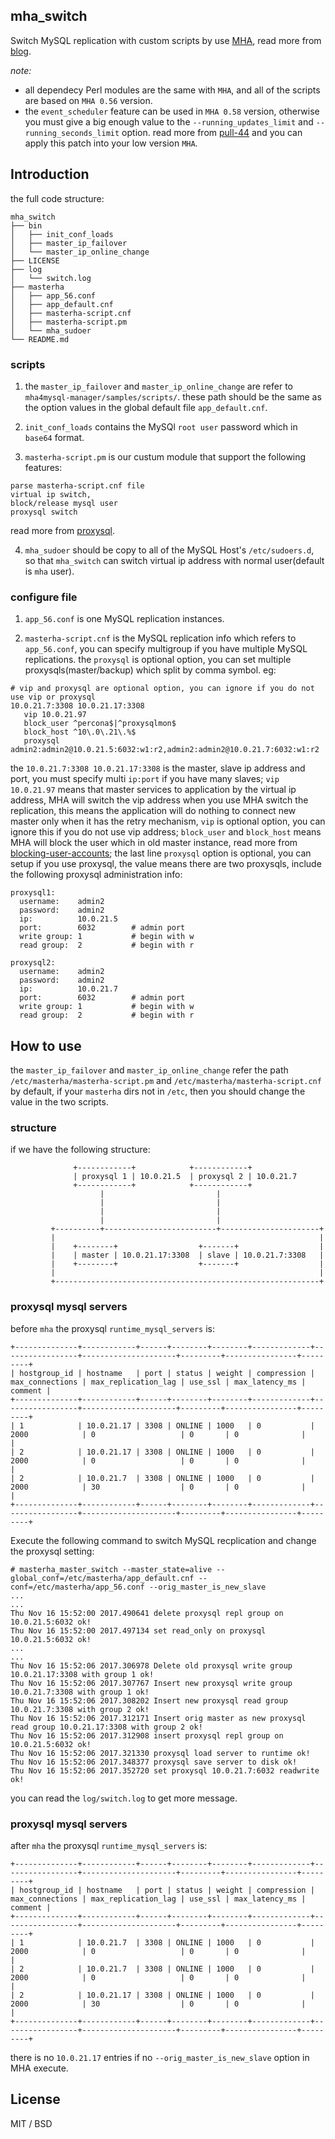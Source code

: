 ## mha_switch

Switch MySQL replication with custom scripts by use [MHA](https://github.com/yoshinorim/mha4mysql-manager), read more from [blog](https://arstercz.com/mha_switch-%E7%BB%93%E5%90%88-proxysql-%E5%92%8C-mha-%E5%88%87%E6%8D%A2-mysql-%E4%B8%BB%E4%BB%8E/).

*note:* 

- all dependecy Perl modules are the same with `MHA`, and all of the scripts are based on `MHA 0.56` version.
- the `event_scheduler` feature can be used in `MHA 0.58` version, otherwise you must give a big enough value to the `--running_updates_limit` and `--running_seconds_limit` option. read more from [pull-44](https://github.com/yoshinorim/mha4mysql-manager/pull/44) and you can apply this patch into your low version `MHA`.


## Introduction

the full code structure:
```
mha_switch
├── bin
│   ├── init_conf_loads
│   ├── master_ip_failover
│   └── master_ip_online_change
├── LICENSE
├── log
│   └── switch.log
├── masterha
│   ├── app_56.conf
│   ├── app_default.cnf
│   ├── masterha-script.cnf
│   ├── masterha-script.pm
│   └── mha_sudoer
└── README.md

```

### scripts

1. the `master_ip_failover` and `master_ip_online_change` are refer to `mha4mysql-manager/samples/scripts/`. these path should be the same as the option values in the global default file `app_default.cnf`. 

2. `init_conf_loads` contains the MySQl `root user`  password which in `base64` format.

3. `masterha-script.pm` is our custum module that support the following features:
```
parse masterha-script.cnf file
virtual ip switch,
block/release mysql user
proxysql switch
```
read more from [proxysql](https://github.com/sysown/proxysql).

4. `mha_sudoer` should be copy to all of the MySQL Host's `/etc/sudoers.d`, so that `mha_switch` can switch virtual ip address with normal user(default is `mha` user). 

### configure file

1. `app_56.conf` is one MySQL replication instances.

2. `masterha-script.cnf` is the MySQL replication info which refers to `app_56.conf`, you can specify multigroup if you have multiple MySQL replications. the `proxysql` is optional option, you can set multiple proxysqls(master/backup) which split by comma symbol. eg:
```
# vip and proxysql are optional option, you can ignore if you do not use vip or proxysql
10.0.21.7:3308 10.0.21.17:3308
   vip 10.0.21.97
   block_user ^percona$|^proxysqlmon$
   block_host ^10\.0\.21\.%$
   proxysql admin2:admin2@10.0.21.5:6032:w1:r2,admin2:admin2@10.0.21.7:6032:w1:r2
```
the `10.0.21.7:3308 10.0.21.17:3308` is the master, slave ip address and port, you must specify multi `ip:port` if you have many slaves; `vip 10.0.21.97` means that master services to application by the virtual ip address, MHA will switch the vip address when you use MHA switch the replication, this means the application will do nothing to connect new master only when it has the retry mechanism, `vip` is optional option, you can ignore this if you do not use vip address; `block_user` and `block_host` means MHA will block the user which in old master instance, read more from [blocking-user-accounts](http://code.openark.org/blog/mysql/blocking-user-accounts); the last line `proxysql` option is optional, you can setup if you use proxysql, the value means there are two proxysqls, include the following proxysql administration info:
```
proxysql1:
  username:    admin2
  password:    admin2
  ip:          10.0.21.5
  port:        6032        # admin port
  write group: 1           # begin with w
  read group:  2           # begin with r

proxysql2:
  username:    admin2
  password:    admin2
  ip:          10.0.21.7
  port:        6032        # admin port
  write group: 1           # begin with w
  read group:  2           # begin with r
```

## How to use

the `master_ip_failover` and `master_ip_online_change` refer the path `/etc/masterha/masterha-script.pm` and `/etc/masterha/masterha-script.cnf` by default, if your `masterha` dirs not in `/etc`, then  you should change the value in the two scripts.

### structure

if we have the following structure:
```
              +------------+            +------------+
              | proxysql 1 | 10.0.21.5  | proxysql 2 | 10.0.21.7
              +------------+            +------------+
                    |                         | 
                    |                         |
                    |                         |
                    |                         |
         +----------+-------------------------+----------------------+
         |                                                           |
         |    +--------+                  +-------+                  |
         |    | master | 10.0.21.17:3308  | slave | 10.0.21.7:3308   |
         |    +--------+                  +-------+                  |
         |                                                           |
         +-----------------------------------------------------------+

```

### proxysql mysql servers

before `mha` the proxysql `runtime_mysql_servers` is:
```
+--------------+------------+------+--------+--------+-------------+-----------------+---------------------+---------+----------------+---------+
| hostgroup_id | hostname   | port | status | weight | compression | max_connections | max_replication_lag | use_ssl | max_latency_ms | comment |
+--------------+------------+------+--------+--------+-------------+-----------------+---------------------+---------+----------------+---------+
| 1            | 10.0.21.17 | 3308 | ONLINE | 1000   | 0           | 2000            | 0                   | 0       | 0              |         |
| 2            | 10.0.21.17 | 3308 | ONLINE | 1000   | 0           | 2000            | 0                   | 0       | 0              |         |
| 2            | 10.0.21.7  | 3308 | ONLINE | 1000   | 0           | 2000            | 30                  | 0       | 0              |         |
+--------------+------------+------+--------+--------+-------------+-----------------+---------------------+---------+----------------+---------+
```

Execute the following command to switch MySQL recplication and change the proxysql setting:
```
# masterha_master_switch --master_state=alive --global_conf=/etc/masterha/app_default.cnf --conf=/etc/masterha/app_56.conf --orig_master_is_new_slave
...
...
Thu Nov 16 15:52:00 2017.490641 delete proxysql repl group on 10.0.21.5:6032 ok!
Thu Nov 16 15:52:00 2017.497134 set read_only on proxysql 10.0.21.5:6032 ok!
...
...
Thu Nov 16 15:52:06 2017.306978 Delete old proxysql write group 10.0.21.17:3308 with group 1 ok!
Thu Nov 16 15:52:06 2017.307767 Insert new proxysql write group 10.0.21.7:3308 with group 1 ok!
Thu Nov 16 15:52:06 2017.308202 Insert new proxysql read group 10.0.21.7:3308 with group 2 ok!
Thu Nov 16 15:52:06 2017.312171 Insert orig master as new proxysql read group 10.0.21.17:3308 with group 2 ok!
Thu Nov 16 15:52:06 2017.312908 insert proxysql repl group on 10.0.21.5:6032 ok!
Thu Nov 16 15:52:06 2017.321330 proxysql load server to runtime ok!
Thu Nov 16 15:52:06 2017.348377 proxysql save server to disk ok!
Thu Nov 16 15:52:06 2017.352720 set proxysql 10.0.21.7:6032 readwrite ok!
```
you can read the `log/switch.log` to get more message.

### proxysql mysql servers

after `mha` the proxysql `runtime_mysql_servers` is:
```
+--------------+------------+------+--------+--------+-------------+-----------------+---------------------+---------+----------------+---------+
| hostgroup_id | hostname   | port | status | weight | compression | max_connections | max_replication_lag | use_ssl | max_latency_ms | comment |
+--------------+------------+------+--------+--------+-------------+-----------------+---------------------+---------+----------------+---------+
| 1            | 10.0.21.7  | 3308 | ONLINE | 1000   | 0           | 2000            | 0                   | 0       | 0              |         |
| 2            | 10.0.21.7  | 3308 | ONLINE | 1000   | 0           | 2000            | 0                   | 0       | 0              |         |
| 2            | 10.0.21.17 | 3308 | ONLINE | 1000   | 0           | 2000            | 30                  | 0       | 0              |         |
+--------------+------------+------+--------+--------+-------------+-----------------+---------------------+---------+----------------+---------+
```

there is no `10.0.21.17` entries if no `--orig_master_is_new_slave` option in MHA execute.

## License

MIT / BSD
